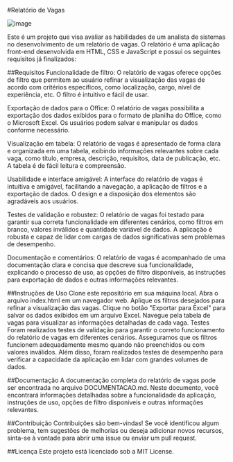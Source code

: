 
#Relatório de Vagas

![image](https://github.com/brunnogpcosta/skeel/assets/49787374/64dbfdf9-592e-497a-baf6-cb786f3962f8)

Este é um projeto que visa avaliar as habilidades de um analista de sistemas no desenvolvimento de um relatório de vagas. O relatório é uma aplicação front-end desenvolvida em HTML, CSS e JavaScript e possui os seguintes requisitos já finalizados:

##Requisitos
Funcionalidade de filtro: O relatório de vagas oferece opções de filtro que permitem ao usuário refinar a visualização das vagas de acordo com critérios específicos, como localização, cargo, nível de experiência, etc. O filtro é intuitivo e fácil de usar.

Exportação de dados para o Office: O relatório de vagas possibilita a exportação dos dados exibidos para o formato de planilha do Office, como o Microsoft Excel. Os usuários podem salvar e manipular os dados conforme necessário.

Visualização em tabela: O relatório de vagas é apresentado de forma clara e organizada em uma tabela, exibindo informações relevantes sobre cada vaga, como título, empresa, descrição, requisitos, data de publicação, etc. A tabela é de fácil leitura e compreensão.

Usabilidade e interface amigável: A interface do relatório de vagas é intuitiva e amigável, facilitando a navegação, a aplicação de filtros e a exportação de dados. O design e a disposição dos elementos são agradáveis aos usuários.

Testes de validação e robustez: O relatório de vagas foi testado para garantir sua correta funcionalidade em diferentes cenários, como filtros em branco, valores inválidos e quantidade variável de dados. A aplicação é robusta e capaz de lidar com cargas de dados significativas sem problemas de desempenho.

Documentação e comentários: O relatório de vagas é acompanhado de uma documentação clara e concisa que descreve sua funcionalidade, explicando o processo de uso, as opções de filtro disponíveis, as instruções para exportação de dados e outras informações relevantes.

##Instruções de Uso
Clone este repositório em sua máquina local.
Abra o arquivo index.html em um navegador web.
Aplique os filtros desejados para refinar a visualização das vagas.
Clique no botão "Exportar para Excel" para salvar os dados exibidos em um arquivo Excel.
Navegue pela tabela de vagas para visualizar as informações detalhadas de cada vaga.
Testes
Foram realizados testes de validação para garantir o correto funcionamento do relatório de vagas em diferentes cenários. Asseguramos que os filtros funcionem adequadamente mesmo quando não preenchidos ou com valores inválidos. Além disso, foram realizados testes de desempenho para verificar a capacidade da aplicação em lidar com grandes volumes de dados.

##Documentação
A documentação completa do relatório de vagas pode ser encontrada no arquivo DOCUMENTACAO.md. Neste documento, você encontrará informações detalhadas sobre a funcionalidade da aplicação, instruções de uso, opções de filtro disponíveis e outras informações relevantes.

##Contribuição
Contribuições são bem-vindas! Se você identificou algum problema, tem sugestões de melhorias ou deseja adicionar novos recursos, sinta-se à vontade para abrir uma issue ou enviar um pull request.

##Licença
Este projeto está licenciado sob a MIT License.
